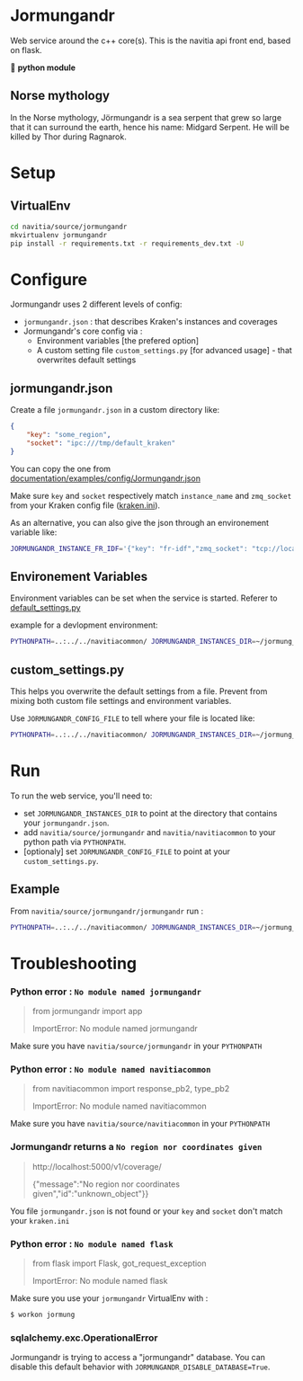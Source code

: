 
# Jormungandr
Web service around the c++ core(s). This is the navitia api front end, based on flask.

:snake: **python module**

## Norse mythology
In the Norse mythology, Jörmungandr is a sea serpent that grew so large that it can surround the earth, hence his name: Midgard Serpent. He will be killed by Thor during Ragnarok.

# Setup
## VirtualEnv

```sh
cd navitia/source/jormungandr
mkvirtualenv jormungandr
pip install -r requirements.txt -r requirements_dev.txt -U
```

# Configure

Jormungandr uses 2 different levels of config:
* `jormungandr.json` : that describes Kraken's instances and coverages
* Jormungandr's core config via :
	* Environment variables [the prefered option]  
	* A custom setting file `custom_settings.py` [for advanced usage] - that overwrites default settings

## jormungandr.json

Create a file `jormungandr.json` in a custom directory like:

```json
{
    "key": "some_region",
    "socket": "ipc:///tmp/default_kraken"
}
```

You can copy the one from [documentation/examples/config/Jormungandr.json](https://github.com/CanalTP/navitia/blob/dev/documentation/examples/config/Jormungandr.json)

Make sure `key` and `socket` respectively match `instance_name` and `zmq_socket` from your Kraken config file ([kraken.ini](https://github.com/CanalTP/navitia/blob/dev/documentation/examples/config/kraken.ini)).

As an alternative, you can also give the json through an environement variable like:
```sh
JORMUNGANDR_INSTANCE_FR_IDF='{"key": "fr-idf","zmq_socket": "tcp://localhost:3000"}'
```


## Environement Variables

Environment variables can be set when the service is started. Referer to [default_settings.py](https://github.com/CanalTP/navitia/blob/dev/source/jormungandr/jormungandr/default_settings.py)

example for a devlopment environment: 

```sh
PYTHONPATH=..:../../navitiacommon/ JORMUNGANDR_INSTANCES_DIR=~/jormung_conf/ JORMUNGANDR_START_MONITORING_THREAD=False  JORMUNGANDR_DISABLE_DATABASE=True JORMUNGANDR_IS_PUBLIC=True python manage.py runserver
```

## custom_settings.py

This helps you overwrite the default settings from a file. Prevent from mixing both custom file settings and environment variables. 

Use `JORMUNGANDR_CONFIG_FILE` to tell where your file is located like:  

```sh
PYTHONPATH=..:../../navitiacommon/ JORMUNGANDR_INSTANCES_DIR=~/jormung_conf/ JORMUNGANDR_CONFIG_FILE=~/jormung_conf/jormung_settings.py  python manage.py runserver
```

# Run 

To run the web service, you'll need to:

* set `JORMUNGANDR_INSTANCES_DIR` to point at the directory that contains your `jormungandr.json`.
* add `navitia/source/jormungandr` and `navitia/navitiacommon` to your python path via `PYTHONPATH`.
* [optionaly] set `JORMUNGANDR_CONFIG_FILE` to point at your `custom_settings.py`.  

## Example

From `navitia/source/jormungandr/jormungandr` run :

```sh
PYTHONPATH=..:../../navitiacommon/ JORMUNGANDR_INSTANCES_DIR=~/jormung_conf/ python manage.py runserver
```

# Troubleshooting

### Python error : `No module named jormungandr`
> from jormungandr import app
>
> ImportError: No module named jormungandr

Make sure you have `navitia/source/jormungandr` in your `PYTHONPATH`

### Python error : `No module named navitiacommon`
> from navitiacommon import response_pb2, type_pb2
>
> ImportError: No module named navitiacommon

Make sure you have `navitia/source/navitiacommon` in your `PYTHONPATH`

### Jormungandr returns a `No region nor coordinates given`
> http://localhost:5000/v1/coverage/
>
> {"message":"No region nor coordinates given","id":"unknown_object"}}

You file `jormungandr.json` is not found or your `key` and `socket` don't match your `kraken.ini`

### Python error : `No module named flask`
> from flask import Flask, got_request_exception
> 
> ImportError: No module named flask

Make sure you use your `jormungandr` VirtualEnv with :

```sh
$ workon jormung
```

### sqlalchemy.exc.OperationalError

Jormungandr is trying to access a "jormungandr" database. You can disable this default behavior with `JORMUNGANDR_DISABLE_DATABASE=True`.
